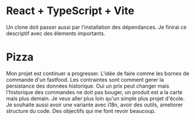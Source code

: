 # React + TypeScript + Vite

Un clone doit passer aussi par l'installation des dépendances. Je finirai ce descriptif avec des élements importants.

# Pizza

Mon projet est continuer a progresser. L'idée de faire comme les bornes de commande d'un fastfood.
Les contraintes sont comment gerer la persistance des données historique. Oui un prix peut changer mais l'historique des commandes ne doit pas bouger, un produit est a la carte mais plus demain. Je veux aller plus loin qu'un simple plus projet d'école.
Je souhaite aussi avoir une variante avec i18n, avoir des outils, ameliorer structure du code. Des objectifs qui me font revoir beaucoup.